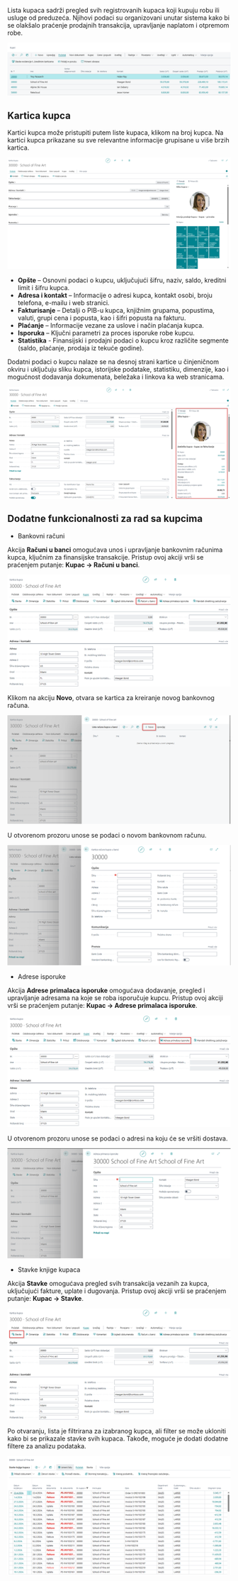 

Lista kupaca sadrži pregled svih registrovanih kupaca koji kupuju robu ili usluge od preduzeća. Njihovi podaci su organizovani unutar sistema kako bi se olakšalo praćenje prodajnih transakcija, upravljanje naplatom i otpremom robe.

![slika](assets/KupciSlike/Lista.png)

## Kartica kupca

Kartici kupca može pristupiti putem liste kupaca, klikom na broj kupca. Na kartici kupca prikazane su sve relevantne informacije grupisane u više brzih kartica.

![slika](assets/KupciSlike/Kartica.png)

- **Opšte** – Osnovni podaci o kupcu, uključujući šifru, naziv, saldo, kreditni limit i šifru kupca.
- **Adresa i kontakt** – Informacije o adresi kupca, kontakt osobi, broju telefona, e-mailu i web stranici.
- **Fakturisanje** – Detalji o PIB-u kupca, knjižnim grupama, popustima, valuti, grupi cena i popusta, kao i šifri popusta na fakturu.
- **Plaćanje** – Informacije vezane za uslove i način plaćanja kupca.
- **Isporuka** –  Ključni parametri za proces isporuke robe kupcu.
- **Statistika** - Finansijski i prodajni podaci o kupcu kroz različite segmente (saldo, plaćanje, prodaja iz tekuće godine).

Dodatni podaci o kupcu nalaze se na desnoj strani kartice u činjeničnom okviru i uključuju sliku kupca, istorijske podatake, statistiku, dimenzije, kao i mogućnost dodavanja dokumenata, beležaka i linkova ka web stranicama.

![slika](assets/KupciSlike/Okvir.png)

## Dodatne funkcionalnosti za rad sa kupcima

- Bankovni računi

Akcija **Računi u banci** omogućava unos i upravljanje bankovnim računima kupca, ključnim za finansijske transakcije. Pristup ovoj akciji vrši se praćenjem putanje: **Kupac -> Računi u banci**.

![slika](assets/KupciSlike/Racun.png)

Klikom na akciju **Novo**, otvara se kartica za kreiranje novog bankovnog računa.

![slika](assets/KupciSlike/Novo.png)

U otvorenom prozoru unose se podaci o novom bankovnom računu.

![slika](assets/KupciSlike/NoviRacun.png)

- Adrese isporuke

Akcija **Adrese primalaca isporuke** omogućava dodavanje, pregled i upravljanje adresama na koje se roba isporučuje kupcu. Pristup ovoj akciji vrši se praćenjem putanje: **Kupac -> Adrese primalaca isporuke**.

![slika](assets/KupciSlike/Adresa.png)

U otvorenom prozoru unose se podaci o adresi na koju će se vršiti dostava.

![slika](assets/KupciSlike/Adrese2.png)

- Stavke knjige kupaca

Akcija **Stavke** omogućava pregled svih transakcija vezanih za kupca, uključujući fakture, uplate i dugovanja. Pristup ovoj akciji vrši se praćenjem putanje: **Kupac -> Stavke**.

![slika](assets/KupciSlike/Stavke.png)

Po otvaranju, lista je filtrirana za izabranog kupca, ali filter se može ukloniti kako bi se prikazale stavke svih kupaca. Takođe, moguće je dodati dodatne filtere za analizu podataka.

![slika](assets/KupciSlike/Stavke2.png)